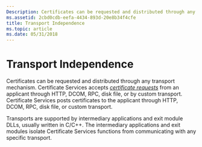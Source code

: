 ```yaml
---
Description: Certificates can be requested and distributed through any transport mechanism.
ms.assetid: 2cbd0cdb-eefa-4434-893d-20e8b34f4cfe
title: Transport Independence
ms.topic: article
ms.date: 05/31/2018
---
```


# Transport Independence

Certificates can be requested and distributed through any transport mechanism. Certificate Services accepts [*certificate requests*](../secgloss/c-gly.md) from an applicant through HTTP, DCOM, RPC, disk file, or by custom transport. Certificate Services posts certificates to the applicant through HTTP, DCOM, RPC, disk file, or custom transport.

Transports are supported by intermediary applications and exit module DLLs, usually written in C/C++. The intermediary applications and exit modules isolate Certificate Services functions from communicating with any specific transport.

 

 